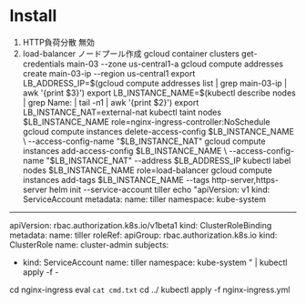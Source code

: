 
# Install

1. HTTP負荷分散 無効
2. load-balancer ノードプール作成
gcloud container clusters get-credentials main-03 --zone us-central1-a
gcloud compute addresses create main-03-ip --region us-central1
export LB_ADDRESS_IP=$(gcloud compute addresses list | grep main-03-ip | awk '{print $3}')
export LB_INSTANCE_NAME=$(kubectl describe nodes | grep Name: | tail -n1 | awk '{print $2}')
export LB_INSTANCE_NAT=external-nat
kubectl taint nodes $LB_INSTANCE_NAME role=nginx-ingress-controller:NoSchedule
gcloud compute instances delete-access-config $LB_INSTANCE_NAME \
 --access-config-name "$LB_INSTANCE_NAT"
gcloud compute instances add-access-config $LB_INSTANCE_NAME \
 --access-config-name "$LB_INSTANCE_NAT" --address $LB_ADDRESS_IP
kubectl label nodes $LB_INSTANCE_NAME role=load-balancer
gcloud compute instances add-tags $LB_INSTANCE_NAME --tags http-server,https-server
helm init --service-account tiller
echo "apiVersion: v1
kind: ServiceAccount
metadata:
  name: tiller
  namespace: kube-system
---
apiVersion: rbac.authorization.k8s.io/v1beta1
kind: ClusterRoleBinding
metadata:
  name: tiller
roleRef:
  apiGroup: rbac.authorization.k8s.io
  kind: ClusterRole
  name: cluster-admin
subjects:
  - kind: ServiceAccount
    name: tiller
    namespace: kube-system
" | kubectl apply -f -

cd nginx-ingress
eval `cat cmd.txt`
cd ../
kubectl apply -f nginx-ingress.yml
